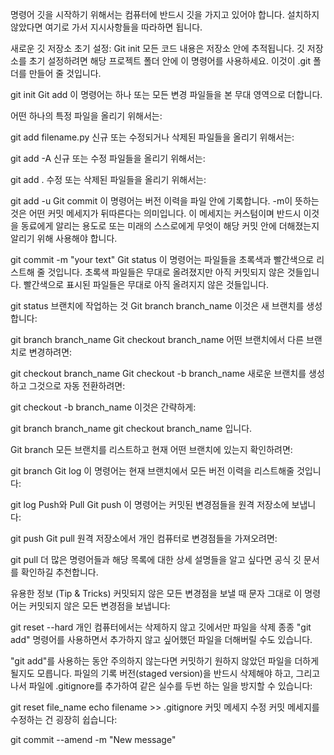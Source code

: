 명령어
깃을 시작하기 위해서는 컴퓨터에 반드시 깃을 가지고 있어야 합니다. 설치하지 않았다면 여기로 가서 지시사항들을 따라하면 됩니다.

새로운 깃 저장소 초기 설정: Git init
모든 코드 내용은 저장소 안에 추적됩니다. 깃 저장소를 초기 설정하려면 해당 프로젝트 폴더 안에 이 명령어를 사용하세요. 이것이 .git 폴더를 만들어 줄 것입니다.

git init
Git add
이 명령어는 하나 또는 모든 변경 파일들을 본 무대 영역으로 더합니다.

어떤 하나의 특정 파일을 올리기 위해서는:

git add filename.py
신규 또는 수정되거나 삭제된 파일들을 올리기 위해서는:

git add -A
신규 또는 수정 파일들을 올리기 위해서는:

git add .
수정 또는 삭제된 파일들을 올리기 위해서는:

git add -u
Git commit
이 명령어는 버전 이력을 파일 안에 기록합니다. -m이 뜻하는 것은 어떤 커밋 메세지가 뒤따른다는 의미입니다. 이 메세지는 커스텀이며 반드시 이것을 동료에게 알리는 용도로 또는 미래의 스스로에게 무엇이 해당 커밋 안에 더해졌는지 알리기 위해 사용해야 합니다.

git commit -m "your text"
Git status
이 명령어는 파일들을 초록색과 빨간색으로 리스트해 줄 것입니다. 초록색 파일들은 무대로 올려졌지만 아직 커밋되지 않은 것들입니다. 빨간색으로 표시된 파일들은 무대로 아직 올려지지 않은 것들입니다.

git status
브랜치에 작업하는 것
Git branch branch_name
이것은 새 브랜치를 생성합니다:

git branch branch_name
Git checkout branch_name
어떤 브랜치에서 다른 브랜치로 변경하려면:

git checkout branch_name
Git checkout -b branch_name
새로운 브랜치를 생성하고 그것으로 자동 전환하려면:

git checkout -b branch_name
이것은 간략하게:

git branch branch_name
git checkout branch_name
입니다.

Git branch
모든 브랜치를 리스트하고 현재 어떤 브랜치에 있는지 확인하려면:

git branch
Git log
이 명령어는 현재 브랜치에서 모든 버전 이력을 리스트해줄 것입니다:

git log
Push와 Pull
Git push
이 명령어는 커밋된 변경점들을 원격 저장소에 보냅니다:

git push
Git pull
원격 저장소에서 개인 컴퓨터로 변경점들을 가져오려면:

git pull
더 많은 명령어들과 해당 목록에 대한 상세 설명들을 알고 싶다면 공식 깃 문서를 확인하길 추천합니다.

유용한 정보 (Tip & Tricks)
커밋되지 않은 모든 변경점을 보낼 때
문자 그대로 이 명령어는 커밋되지 않은 모든 변경점을 보냅니다:

git reset --hard
개인 컴퓨터에서는 삭제하지 않고 깃에서만 파일을 삭제
종종 "git add" 명령어를 사용하면서 추가하지 않고 싶어했던 파일을 더해버릴 수도 있습니다.

"git add"를 사용하는 동안 주의하지 않는다면 커밋하기 원하지 않았던 파일을 더하게 될지도 모릅니다. 파일의 기록 버전(staged version)을 반드시 삭제해야 하고, 그리고나서 파일에 .gitignore를 추가하여 같은 실수를 두번 하는 일을 방지할 수 있습니다:

git reset file_name
echo filename >> .gitignore
커밋 메세지 수정
커밋 메세지를 수정하는 건 굉장히 쉽습니다:

git commit --amend -m "New message"